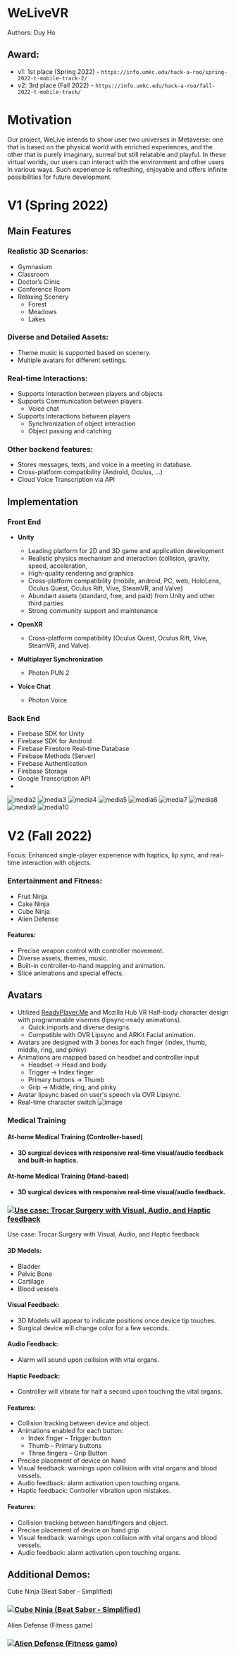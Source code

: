 # WeLiveVR
Authors: Duy Ho

## Award: 
- v1: 1st place (Spring 2022) - `https://info.umkc.edu/hack-a-roo/spring-2022-t-mobile-track-2/`
- v2: 3rd place (Fall 2022) - `https://info.umkc.edu/hack-a-roo/fall-2022-t-mobile-track/`

# Motivation


Our project, WeLive intends to show user two universes in Metaverse: one that is based on the physical world with enriched experiences, and the other that is purely imaginary, surreal but still relatable and playful. 
In these virtual worlds, our users can interact with the environment and other users in various ways. Such experience is refreshing, enjoyable and offers infinite possibilities for future development. 

# V1 (Spring 2022)
## Main Features
### Realistic 3D Scenarios:
- Gymnasium
- Classroom
- Doctor’s Clinic
- Conference Room
- Relaxing Scenery
  - Forest
  - Meadows
  - Lakes

### Diverse and Detailed Assets:
- Theme music is supported based on scenery.
- Multiple avatars for different settings.

### Real-time Interactions:
- Supports Interaction between players and objects
- Supports Communication between players
  - Voice chat
- Supports Interactions between players
  - Synchronization of object interaction
  - Object passing and catching

### Other backend features:
- Stores messages, texts, and voice in a meeting in database.
- Cross-platform compatibility (Android, Oculus, ...)
- Cloud Voice Transcription via API

## Implementation
### Front End
- **Unity**
  - Leading platform for 2D and 3D game and application development
  - Realistic physics mechanism and interaction (collision, gravity, speed, acceleration,
  - High-quality rendering and graphics
  - Cross-platform compatibility (mobile, android, PC, web, HoloLens, Oculus Quest, Oculus Rift, Vive, SteamVR, and Valve)
  - Abundant assets (standard, free, and paid) from Unity and other third parties
  - Strong community support and maintenance

- **OpenXR**
  - Cross-platform compatibility (Oculus Quest, Oculus Rift, Vive, SteamVR, and Valve).

- **Multiplayer Synchronization**
  - Photon PUN 2

- **Voice Chat**
  - Photon Voice

### Back End
- Firebase SDK for Unity
- Firebase SDK for Android
- Firebase Firestore Real-time Database
- Firebase Methods (Server)
- Firebase Authentication
- Firebase Storage
- Google Transcription API
- 
![media2](https://github.com/duyhho/WeLiveVR/blob/FruitNinja-Custom/Media/media2.gif)
![media3](https://github.com/duyhho/WeLiveVR/blob/FruitNinja-Custom/Media/media3.gif)
![media4](https://github.com/duyhho/WeLiveVR/blob/FruitNinja-Custom/Media/media4.gif)
![media5](https://github.com/duyhho/WeLiveVR/blob/FruitNinja-Custom/Media/media5.gif)
![media6](https://github.com/duyhho/WeLiveVR/blob/FruitNinja-Custom/Media/media6.gif)
![media7](https://github.com/duyhho/WeLiveVR/blob/FruitNinja-Custom/Media/media7.gif)
![media8](https://github.com/duyhho/WeLiveVR/blob/FruitNinja-Custom/Media/media8.gif)
![media9](https://github.com/duyhho/WeLiveVR/blob/FruitNinja-Custom/Media/media9.gif)
![media10](https://github.com/duyhho/WeLiveVR/blob/FruitNinja-Custom/Media/media10.gif)

# V2 (Fall 2022)
Focus: Enhanced single-player experience with haptics, lip sync, and real-time interaction with objects.

### Entertainment and Fitness:
- Fruit Ninja
- Cake Ninja
- Cube Ninja
- Alien Defense

#### Features:
- Precise weapon control with controller movement.
- Diverse assets, themes, music.
- Built-in controller-to-hand mapping and animation.
- Slice animations and special effects.
## Avatars

- Utilized [ReadyPlayer.Me](https://readyplayer.me) and Mozilla Hub VR Half-body character design with programmable visemes (lipsync-ready animations).
  - Quick imports and diverse designs.
  - Compatible with OVR Lipsync and ARKit Facial animation.
- Avatars are designed with 3 bones for each finger (index, thumb, middle, ring, and pinky)
- Animations are mapped based on headset and controller input
  - Headset -> Head and body
  - Trigger -> Index finger
  - Primary buttons -> Thumb
  - Grip -> Middle, ring, and pinky
- Avatar lipsync based on user's speech via OVR Lipsync.
- Real-time character switch
![image](https://github.com/duyhho/WeLiveVR/assets/17374092/bab69167-63bb-45dd-8e96-38d3eb4f1281)
### Medical Training
#### At-home Medical Training (Controller-based)
- **3D surgical devices with responsive real-time visual/audio feedback and built-in haptics.**
#### At-home Medical Training (Hand-based)
- **3D surgical devices with responsive real-time visual/audio feedback.**
### [![Use case: Trocar Surgery with Visual, Audio, and Haptic feedback](https://img.youtube.com/vi/iasvHwjaKyU/0.jpg)](https://youtu.be/iasvHwjaKyU)

Use case:
Trocar Surgery with Visual, Audio, and Haptic feedback

#### 3D Models:
- Bladder
- Pelvic Bone
- Cartilage
- Blood vessels

#### Visual Feedback:
- 3D Models will appear to indicate positions once device tip touches.
- Surgical device will change color for a few seconds.

#### Audio Feedback:
- Alarm will sound upon collision with vital organs.

#### Haptic Feedback:
- Controller will vibrate for half a second upon touching the vital organs.

#### Features:
- Collision tracking between device and object.
- Animations enabled for each button:
  - Index finger – Trigger button
  - Thumb – Primary buttons
  - Three fingers – Grip Button
- Precise placement of device on hand
- Visual feedback: warnings upon collision with vital organs and blood vessels.
- Audio feedback: alarm activation upon touching organs.
- Haptic feedback: Controller vibration upon mistakes.



#### Features:
- Collision tracking between hand/fingers and object.
- Precise placement of device on hand grip
- Visual feedback: warnings upon collision with vital organs and blood vessels.
- Audio feedback: alarm activation upon touching organs.


## Additional Demos: 
Cube Ninja (Beat Saber - Simplified)

### [![Cube Ninja (Beat Saber - Simplified)](https://img.youtube.com/vi/BtuJVMuRp-g/0.jpg)](https://youtu.be/BtuJVMuRp-g)

Alien Defense (Fitness game)

### [![Alien Defense (Fitness game)](https://img.youtube.com/vi/oF1l-QRNQtQ/0.jpg)](https://youtu.be/oF1l-QRNQtQ)













